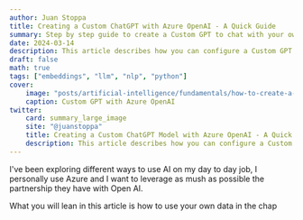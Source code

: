 ```yaml
---
author: Juan Stoppa
title: Creating a Custom ChatGPT with Azure OpenAI - A Quick Guide
summary: Step by step guide to create a Custom GPT to chat with your own data using Azure Open AI  
date: 2024-03-14
description: This article describes how you can configure a Custom GPT to chat with your own data, using Azure AI search and deploying it to the Azure infrastructure. 
draft: false
math: true
tags: ["embeddings", "llm", "nlp", "python"]
cover:
    image: "posts/artificial-intelligence/fundamentals/how-to-create-a-chatgpt-for-your-data-in-azure-open-ai/custom-GPT-Azure-OpenAI.webp"
    caption: Custom GPT with Azure OpenAI
twitter:
    card: summary_large_image
    site: "@juanstoppa"
    title: Creating a Custom ChatGPT Model with Azure OpenAI - A Quick Guide
    description: This article describes how you can configure a Custom GPT to chat with your own data, using Azure AI search and deploying it to the Azure infrastructure. 
---
```


I've been exploring different ways to use AI on my day to day job, I personally use Azure and I want to leverage as mush as possible the partnership they have with Open AI.

What you will lean in this article is how to use your own data in the chap






